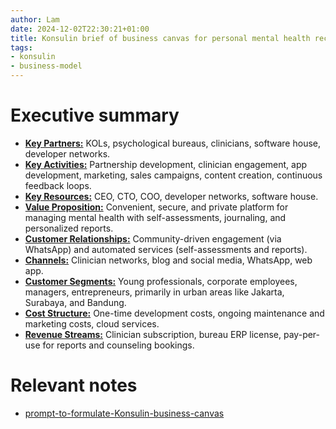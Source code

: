 ```yaml
---
author: Lam
date: 2024-12-02T22:30:21+01:00
title: Konsulin brief of business canvas for personal mental health record app
tags:
- konsulin
- business-model
---
```


# Executive summary

- [**Key Partners:**](Projects/Konsulin-key-partners.md) KOLs, psychological bureaus, clinicians, software house, developer networks.
- [**Key Activities:**](Projects/Konsulin-key-activities.md) Partnership development, clinician engagement, app development, marketing, sales campaigns, content creation, continuous feedback loops.
- [**Key Resources:**](Projects/Konsulin-key-resources.md) CEO, CTO, COO, developer networks, software house.
- [**Value Proposition:**](Projects/Konsulin-value-proposition.md) Convenient, secure, and private platform for managing mental health with self-assessments, journaling, and personalized reports.
- [**Customer Relationships:**](Projects/Konsulin-customer-relationships.md) Community-driven engagement (via WhatsApp) and automated services (self-assessments and reports).
- [**Channels:**](Projects/Konsulin-channels.md) Clinician networks, blog and social media, WhatsApp, web app.
- [**Customer Segments:**](Projects/Konsulin-customer-segments.md) Young professionals, corporate employees, managers, entrepreneurs, primarily in urban areas like Jakarta, Surabaya, and Bandung.
- [**Cost Structure:**](Projects/Konsulin-cost-structure-of-personal-mental-health-record-app.md) One-time development costs, ongoing maintenance and marketing costs, cloud services.
- [**Revenue Streams:**](Projects/Konsulin-revenue-streams-from-personal-mental-health-record-app.md) Clinician subscription, bureau ERP license, pay-per-use for reports and counseling bookings.

# Relevant notes

- [prompt-to-formulate-Konsulin-business-canvas](Projects/prompt-to-formulate-Konsulin-business-canvas.md) 
